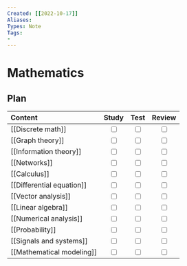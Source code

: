 ```yaml
---
Created: [[2022-10-17]]
Aliases: 
Types: Note
Tags: 
- 
---
```

# Mathematics
## Plan
| Content                   |           Study           |           Test            |          Review           |
|:------------------------- |:-------------------------:|:-------------------------:|:-------------------------:|
| [[Discrete math]]         | <input type="checkbox" /> | <input type="checkbox" /> | <input type="checkbox" /> |
| [[Graph theory]]          | <input type="checkbox" /> | <input type="checkbox" /> | <input type="checkbox" /> |
| [[Information theory]]    | <input type="checkbox" /> | <input type="checkbox" /> | <input type="checkbox" /> |
| [[Networks]]              | <input type="checkbox" /> | <input type="checkbox" /> | <input type="checkbox" /> |
| [[Calculus]]              | <input type="checkbox" /> | <input type="checkbox" /> | <input type="checkbox" /> |
| [[Differential equation]] | <input type="checkbox" /> | <input type="checkbox" /> | <input type="checkbox" /> |
| [[Vector analysis]]       | <input type="checkbox" /> | <input type="checkbox" /> | <input type="checkbox" /> |
| [[Linear algebra]]        | <input type="checkbox" /> | <input type="checkbox" /> | <input type="checkbox" /> |
| [[Numerical analysis]]    | <input type="checkbox" /> | <input type="checkbox" /> | <input type="checkbox" /> |
| [[Probability]]           | <input type="checkbox" /> | <input type="checkbox" /> | <input type="checkbox" /> |
| [[Signals and systems]]   | <input type="checkbox" /> | <input type="checkbox" /> | <input type="checkbox" /> |
| [[Mathematical modeling]] | <input type="checkbox" /> | <input type="checkbox" /> | <input type="checkbox" /> |
